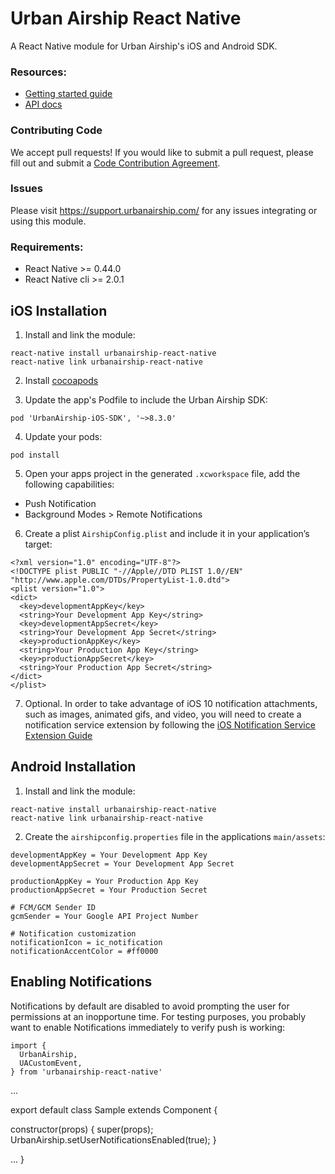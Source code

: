 # Urban Airship React Native

A React Native module for Urban Airship's iOS and Android SDK.

### Resources:

* [Getting started guide](http://docs.urbanairship.com/platform/react-native/)
* [API docs](http://docs.urbanairship.com/reference/libraries/react-native/latest/index.html)

### Contributing Code

We accept pull requests! If you would like to submit a pull request, please fill out and submit a
[Code Contribution Agreement](https://docs.urbanairship.com/contribution-agreement/).

### Issues

Please visit https://support.urbanairship.com/ for any issues integrating or using this module.

### Requirements:
 - React Native >= 0.44.0
 - React Native cli >= 2.0.1

## iOS Installation

1) Install and link the module:
```
react-native install urbanairship-react-native
react-native link urbanairship-react-native
```

2) Install [cocoapods](https://guides.cocoapods.org/using/getting-started.html)

3) Update the app's Podfile to include the Urban Airship SDK:
```
pod 'UrbanAirship-iOS-SDK', '~>8.3.0'
```

4) Update your pods:
```
pod install
```

5) Open your apps project in the generated `.xcworkspace` file, add the following
capabilities:
  - Push Notification
  - Background Modes > Remote Notifications

6) Create a plist `AirshipConfig.plist` and include it in your application’s target:
```
<?xml version="1.0" encoding="UTF-8"?>
<!DOCTYPE plist PUBLIC "-//Apple//DTD PLIST 1.0//EN" "http://www.apple.com/DTDs/PropertyList-1.0.dtd">
<plist version="1.0">
<dict>
  <key>developmentAppKey</key>
  <string>Your Development App Key</string>
  <key>developmentAppSecret</key>
  <string>Your Development App Secret</string>
  <key>productionAppKey</key>
  <string>Your Production App Key</string>
  <key>productionAppSecret</key>
  <string>Your Production App Secret</string>
</dict>
</plist>
```

7) Optional. In order to take advantage of iOS 10 notification attachments, such as images, animated gifs, and
video, you will need to create a notification service extension by following the [iOS Notification Service Extension Guide](https://docs.urbanairship.com/platform/reference/ios-extension/#cocoapods)

## Android Installation

1) Install and link the module:
```
react-native install urbanairship-react-native
react-native link urbanairship-react-native
```

2) Create the `airshipconfig.properties` file in the applications `main/assets`:
```
developmentAppKey = Your Development App Key
developmentAppSecret = Your Development App Secret

productionAppKey = Your Production App Key
productionAppSecret = Your Production Secret

# FCM/GCM Sender ID
gcmSender = Your Google API Project Number

# Notification customization
notificationIcon = ic_notification
notificationAccentColor = #ff0000
```

## Enabling Notifications

Notifications by default are disabled to avoid prompting the user for permissions
at an inopportune time. For testing purposes, you probably want to enable Notifications
immediately to verify push is working:

```
import {
  UrbanAirship,
  UACustomEvent,
} from 'urbanairship-react-native'
```

...

export default class Sample extends Component {

  constructor(props) {
    super(props);
    UrbanAirship.setUserNotificationsEnabled(true);
  }

  ...
}
```
